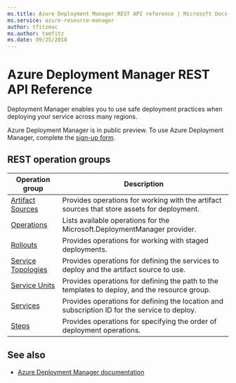 ```yaml
---
ms.title: Azure Deployment Manager REST API reference | Microsoft Docs
ms.service: azure-resource-manager
author: tfitzmac
ms.author: tomfitz
ms.date: 09/25/2018
---
```


# Azure Deployment Manager REST API Reference

Deployment Manager enables you to use safe deployment practices when deploying your service across many regions.

Azure Deployment Manager is in public preview. To use Azure Deployment Manager, complete the [sign-up form](https://aka.ms/admsignup).

## REST operation groups



| Operation group               | Description                                                                             |
|-------------------------------|-----------------------------------------------------------------------------------------|
| [Artifact Sources](xref:management.azure.com.deploymentmanager.artifactsources) | Provides operations for working with the artifact sources that store assets for deployment. |
| [Operations](xref:management.azure.com.deploymentmanager.operations)  | Lists available operations for the Microsoft.DeploymentManager provider. |
| [Rollouts](xref:management.azure.com.deploymentmanager.rollouts)  | Provides operations for working with staged deployments. |
| [Service Topologies](xref:management.azure.com.deploymentmanager.servicetopologies)  | Provides operations for defining the services to deploy and the artifact source to use. |
| [Service Units](xref:management.azure.com.deploymentmanager.serviceunits) | Provides operations for defining the path to the templates to deploy, and the resource group. |
| [Services](xref:management.azure.com.deploymentmanager.services) | Provides operations for defining the location and subscription ID for the service to deploy. |
| [Steps](xref:management.azure.com.deploymentmanager.steps) | Provides operations for specifying the order of deployment operations. |

## See also

- [Azure Deployment Manager documentation](/azure/azure-resource-manager/deployment-manager-overview/)
